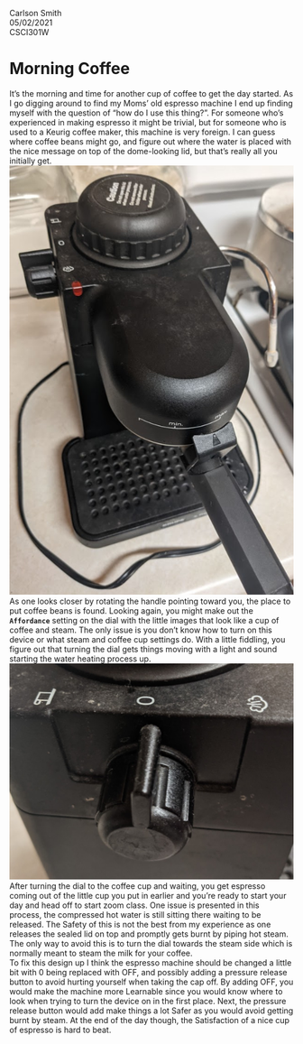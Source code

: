 Carlson Smith <br />
05/02/2021<br />
CSCI301W<br />

# Morning Coffee

  It’s the morning and time for another cup of coffee to get the day started.  As I go digging around to find my Moms’ old espresso machine I end up finding myself with the question of “how do I use this thing?”.  For someone who’s experienced in making espresso it might be trivial, but for someone who is used to a Keurig coffee maker, this machine is very foreign.  I can guess where coffee beans might go, and figure out where the water is placed with the nice message on top of the dome-looking lid, but that’s really all you initially get.<br />
![image](assets/espressoMachine.jpg)<br />
  As one looks closer by rotating the handle pointing toward you, the place to put coffee beans is found.  Looking again, you might make out the **`Affordance`** setting on the dial with the little images that look like a cup of coffee and steam.  The only issue is you don’t know how to turn on this device or what steam and coffee cup settings do.  With a little fiddling, you figure out that turning the dial gets things moving with a light and sound starting the water heating process up.<br />
![image](assets/coffeeSetting.jpg)<br />
  After turning the dial to the coffee cup and waiting, you get espresso coming out of the little cup you put in earlier and you’re ready to start your day and head off to start zoom class.  One issue is presented in this process, the compressed hot water is still sitting there waiting to be released.  The Safety of this is not the best from my experience as one releases the sealed lid on top and promptly gets burnt by piping hot steam.  The only way to avoid this is to turn the dial towards the steam side which is normally meant to steam the milk for your coffee.<br />
  To fix this design up I think the espresso machine should be changed a little bit with 0 being replaced with OFF, and possibly adding a pressure release button to avoid hurting yourself when taking the cap off.  By adding OFF, you would make the machine more Learnable since you would know where to look when trying to turn the device on in the first place.  Next, the pressure release button would add make things a lot Safer as you would avoid getting burnt by steam.  At the end of the day though, the Satisfaction of a nice cup of espresso is hard to beat. <br />


